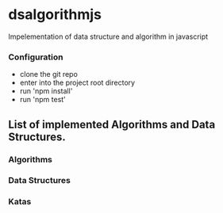 # dsalgorithmjs
Impelementation of data structure and algorithm in javascript

### Configuration
- clone the git repo 
- enter into the project root directory
- run 'npm install'
- run 'npm test'

## List of implemented Algorithms and Data Structures. 

### Algorithms

### Data Structures

### Katas
